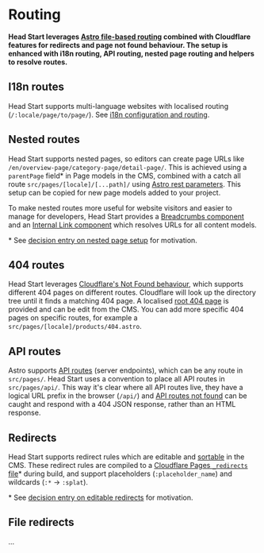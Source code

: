 # Routing

**Head Start leverages [Astro file-based routing](https://docs.astro.build/en/core-concepts/routing/#_top) combined with Cloudflare features for redirects and page not found behaviour. The setup is enhanced with i18n routing, API routing, nested page routing and helpers to resolve routes.**

## I18n routes

Head Start supports multi-language websites with localised routing (`/:locale/page/to/page/`). See [i18n configuration and routing](./i18n.md).

## Nested routes

Head Start supports nested pages, so editors can create page URLs like `/en/overview-page/category-page/detail-page/`. This is achieved using a `parentPage` field* in Page models in the CMS, combined with a catch all route `src/pages/[locale]/[...path]/` using [Astro rest parameters](https://docs.astro.build/en/core-concepts/routing/#rest-parameters). This setup can be copied for new page models added to your project.

To make nested routes more useful for website visitors and easier to manage for developers, Head Start provides a [Breadcrumbs component](../src/components/Breadcrumbs/) and an [Internal Link component](../src/blocks/InternalLink/) which resolves URLs for all content models.

\* See [decision entry on nested page setup](./decision-log/2023-12-26-nested-page-setup.md) for motivation.

## 404 routes

Head Start leverages [Cloudflare's Not Found behaviour](https://developers.cloudflare.com/pages/configuration/serving-pages/#not-found-behavior), which supports different 404 pages on different routes. Cloudflare will look up the directory tree until it finds a matching 404 page. A localised [root 404 page](../src/pages/[locale]/404.astro) is provided and can be edit from the CMS. You can add more specific 404 pages on specific routes, for example a `src/pages/[locale]/products/404.astro`.

## API routes

Astro supports [API routes](https://docs.astro.build/en/core-concepts/endpoints/#server-endpoints-api-routes) (server endpoints), which can be any route in `src/pages/`. Head Start uses a convention to place all API routes in `src/pages/api/`. This way it's clear where all API routes live, they have a logical URL prefix in the browser (`/api/`) and [API routes not found](../src/pages/api/[...notFound].ts) can be caught and respond with a 404 JSON response, rather than an HTML response.

## Redirects

Head Start supports redirect rules which are editable and [sortable](https://www.datocms.com/docs/content-modelling/record-ordering) in the CMS. These redirect rules are compiled to a [Cloudflare Pages `_redirects` file](https://developers.cloudflare.com/pages/configuration/redirects/)* during build, and support placeholders (`:placeholder_name`) and wildcards (`:*` -> `:splat`).

\* See [decision entry on editable redirects](./decision-log/2024-01-20-editable-redirects.md) for motivation.

## File redirects

...
